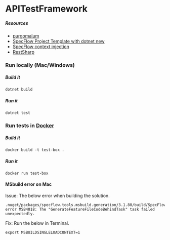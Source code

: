 # APITestFramework


##### Resources
- [purgomalum](https://www.purgomalum.com/)
- [SpecFlow Project Template with dotnet new](https://specflow.org/blog/specflow-project-template-with-dotnet-new/)
- [SpecFlow context injection](https://docs.specflow.org/projects/specflow/en/latest/Bindings/Context-Injection.html)
- [RestSharp](https://restsharp.dev/)


### Run locally (Mac/Windows)

##### Build it
```dotnet build```

##### Run it
```dotnet test```


### Run tests in [Docker](https://www.docker.com/)

##### Build it
```docker build -t test-box .```

##### Run it
```docker run test-box```


#### MSbuild error on Mac

Issue: The below error when building the solution.
```
.nuget/packages/specflow.tools.msbuild.generation/3.1.80/build/SpecFlow.Tools.MsBuild.Generation.targets(93,5): error MSB4018: The "GenerateFeatureFileCodeBehindTask" task failed unexpectedly.
```
Fix: Run the below in Terminal.
```
export MSBUILDSINGLELOADCONTEXT=1
```